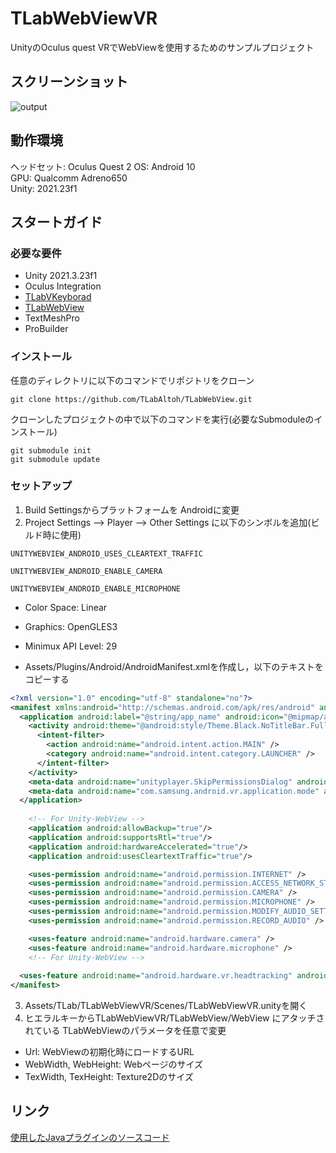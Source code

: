 # TLabWebViewVR  

UnityのOculus quest VRでWebViewを使用するためのサンプルプロジェクト 

## スクリーンショット  

![output](https://user-images.githubusercontent.com/121733943/236464782-8fc7518c-5bde-4778-935c-1bf8850b7c9d.gif)

## 動作環境
ヘッドセット: Oculus Quest 2
OS: Android 10  
GPU: Qualcomm Adreno650  
Unity: 2021.23f1  

## スタートガイド
### 必要な要件
- Unity 2021.3.23f1 
- Oculus Integration
- [TLabVKeyborad](https://github.com/TLabAltoh/TLabVKeyborad)
- [TLabWebView](https://github.com/TLabAltoh/TLabWebView)
- TextMeshPro
- ProBuilder
### インストール
任意のディレクトリに以下のコマンドでリポジトリをクローン
```
git clone https://github.com/TLabAltoh/TLabWebView.git
```
クローンしたプロジェクトの中で以下のコマンドを実行(必要なSubmoduleのインストール)
```
git submodule init
git submodule update
```
### セットアップ
1. Build Settingsからプラットフォームを Androidに変更  
2. Project Settings --> Player --> Other Settings に以下のシンボルを追加(ビルド時に使用)
```
UNITYWEBVIEW_ANDROID_USES_CLEARTEXT_TRAFFIC
```
```
UNITYWEBVIEW_ANDROID_ENABLE_CAMERA
```
```
UNITYWEBVIEW_ANDROID_ENABLE_MICROPHONE
```
- Color Space: Linear
- Graphics: OpenGLES3
- Minimux API Level: 29 
  
- Assets/Plugins/Android/AndroidManifest.xmlを作成し，以下のテキストをコピーする
```xml
<?xml version="1.0" encoding="utf-8" standalone="no"?>
<manifest xmlns:android="http://schemas.android.com/apk/res/android" android:installLocation="auto">
  <application android:label="@string/app_name" android:icon="@mipmap/app_icon" android:allowBackup="false">
    <activity android:theme="@android:style/Theme.Black.NoTitleBar.Fullscreen" android:configChanges="locale|fontScale|keyboard|keyboardHidden|mcc|mnc|navigation|orientation|screenLayout|screenSize|smallestScreenSize|touchscreen|uiMode" android:launchMode="singleTask" android:name="com.unity3d.player.UnityPlayerActivity" android:excludeFromRecents="true">
      <intent-filter>
        <action android:name="android.intent.action.MAIN" />
        <category android:name="android.intent.category.LAUNCHER" />
      </intent-filter>
    </activity>
    <meta-data android:name="unityplayer.SkipPermissionsDialog" android:value="false" />
    <meta-data android:name="com.samsung.android.vr.application.mode" android:value="vr_only" />
  </application>
	
    <!-- For Unity-WebView -->
    <application android:allowBackup="true"/>
    <application android:supportsRtl="true"/>
    <application android:hardwareAccelerated="true"/>
    <application android:usesCleartextTraffic="true"/>

    <uses-permission android:name="android.permission.INTERNET" />
    <uses-permission android:name="android.permission.ACCESS_NETWORK_STATE"/>
    <uses-permission android:name="android.permission.CAMERA" />
    <uses-permission android:name="android.permission.MICROPHONE" />
    <uses-permission android:name="android.permission.MODIFY_AUDIO_SETTINGS" />
    <uses-permission android:name="android.permission.RECORD_AUDIO" />

    <uses-feature android:name="android.hardware.camera" />
    <uses-feature android:name="android.hardware.microphone" />
    <!-- For Unity-WebView -->
	
  <uses-feature android:name="android.hardware.vr.headtracking" android:version="1" android:required="true" />
</manifest>
```
3. Assets/TLab/TLabWebViewVR/Scenes/TLabWebViewVR.unityを開く
4. ヒエラルキーからTLabWebViewVR/TLabWebView/WebView にアタッチされている TLabWebViewのパラメータを任意で変更  
- Url: WebViewの初期化時にロードするURL
- WebWidth, WebHeight: Webページのサイズ
- TexWidth, TexHeight: Texture2Dのサイズ

## リンク
[使用したJavaプラグインのソースコード](https://github.com/TLabAltoh/TLabWebViewPlugin)
